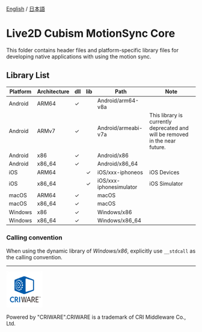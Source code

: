 [English](README.md) / [日本語](README.ja.md)

# Live2D Cubism MotionSync Core

This folder contains header files and platform-specific library files for developing native applications with using the motion sync.


## Library List

| Platform | Architecture | dll | lib | Path | Note |
| --- | --- | --- | --- | --- | --- |
| Android | ARM64 | ✓ |   | Android/arm64-v8a |   |
| Android | ARMv7 | ✓ |   | Android/armeabi-v7a | This library is currently deprecated and will be removed in the near future. |
| Android | x86 | ✓ |   | Android/x86 |   |
| Android | x86_64 | ✓ |   | Android/x86_64 |   |
| iOS | ARM64 |   | ✓ | iOS/xxx-iphoneos | iOS Devices |
| iOS | x86_64 |   | ✓ | iOS/xxx-iphonesimulator | iOS Simulator |
| macOS | ARM64 | ✓ |   | macOS |   |
| macOS | x86_64 | ✓ |   | macOS |   |
| Windows | x86 | ✓ |   | Windows/x86 |   |
| Windows | x86_64 | ✓ |   | Windows/x86_64 |   |


### Calling convention

When using the dynamic library of *Windows/x86*, explicitly use `__stdcall` as the calling convention.

---

[![CRIWARE for Games](CRIWARELOGO_1.png)](https://game.criware.jp/)

Powered by "CRIWARE".CRIWARE is a trademark of CRI Middleware Co., Ltd.
